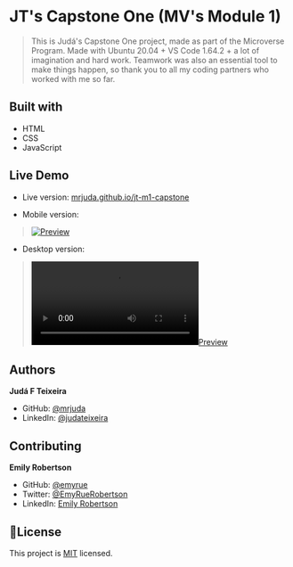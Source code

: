# JT's Capstone One (MV's Module 1)
> This is Judá's Capstone One project, made as part of the Microverse Program.
> Made with Ubuntu 20.04 + VS Code 1.64.2 + a lot of imagination and hard work.
> Teamwork was also an essential tool to make things happen, so thank you to all my coding partners who worked with me so far.

## Built with
- HTML
- CSS
- JavaScript

## Live Demo
- Live version: [mrjuda.github.io/jt-m1-capstone](https://mrjuda.github.io/jt-m1-capstone)

- Mobile version:
> [![Preview](https://media3.giphy.com/media/YQAuKJ7wf68qBHPw6Y/giphy.gif)](https://media3.giphy.com/media/YQAuKJ7wf68qBHPw6Y/giphy.gif)
- Desktop version:
> [![Preview](https://thumbs.gfycat.com/AbsoluteRaggedCopperbutterfly-mobile.mp4)](https://thumbs.gfycat.com/AbsoluteRaggedCopperbutterfly-mobile.mp4)

## Authors
**Judá F Teixeira**
- GitHub: [@mrjuda](https://github.com/mrjuda)
- LinkedIn: [@judateixeira](https://www.linkedin.com/in/judateixeira)

## Contributing
**Emily Robertson**
- GitHub: [@emyrue](https://github.com/emyrue "Emily Robertson's GitHub")
- Twitter: [@EmyRueRobertson](https://twitter.com/EmyrueRobertson "Emily Robertson's Twitter")
- LinkedIn: [Emily Robertson](https://www.linkedin.com/in/emily-robertson-70a2bb22a/ "Emily Robertson's LinkedIn")

## 📝License
This project is [MIT](https://github.com/mrjuda/jt-m1-capstone/blob/main/LICENSE) licensed.